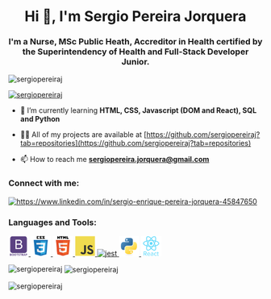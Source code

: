 <h1 align="center">Hi 👋, I'm Sergio Pereira Jorquera</h1>
<h3 align="center">I'm a Nurse, MSc Public Heath, Accreditor in Health certified by the Superintendency of Health and Full-Stack Developer Junior.</h3>

<p align="left"> <img src="https://komarev.com/ghpvc/?username=sergiopereiraj&label=Profile%20views&color=0e75b6&style=flat" alt="sergiopereiraj" /> </p>

<p align="left"> <a href="https://github.com/ryo-ma/github-profile-trophy"><img src="https://github-profile-trophy.vercel.app/?username=sergiopereiraj" alt="sergiopereiraj" /></a> </p>

- 🌱 I’m currently learning **HTML, CSS, Javascript (DOM and React), SQL and Python**

- 👨‍💻 All of my projects are available at [https://github.com/sergiopereiraj?tab=repositories](https://github.com/sergiopereiraj?tab=repositories)

- 📫 How to reach me **sergiopereira.jorquera@gmail.com**

<h3 align="left">Connect with me:</h3>
<p align="left">
<a href="https://www.linkedin.com/in/sergio-enrique-pereira-jorquera-45847650" target="blank"><img align="center" src="https://raw.githubusercontent.com/rahuldkjain/github-profile-readme-generator/master/src/images/icons/Social/linked-in-alt.svg" alt="https://www.linkedin.com/in/sergio-enrique-pereira-jorquera-45847650" height="30" width="40" /></a>
</p>

<h3 align="left">Languages and Tools:</h3>
<p align="left"> <a href="https://getbootstrap.com" target="_blank" rel="noreferrer"> <img src="https://raw.githubusercontent.com/devicons/devicon/master/icons/bootstrap/bootstrap-plain-wordmark.svg" alt="bootstrap" width="40" height="40"/> </a> <a href="https://www.w3schools.com/css/" target="_blank" rel="noreferrer"> <img src="https://raw.githubusercontent.com/devicons/devicon/master/icons/css3/css3-original-wordmark.svg" alt="css3" width="40" height="40"/> </a> <a href="https://www.w3.org/html/" target="_blank" rel="noreferrer"> <img src="https://raw.githubusercontent.com/devicons/devicon/master/icons/html5/html5-original-wordmark.svg" alt="html5" width="40" height="40"/> </a> <a href="https://developer.mozilla.org/en-US/docs/Web/JavaScript" target="_blank" rel="noreferrer"> <img src="https://raw.githubusercontent.com/devicons/devicon/master/icons/javascript/javascript-original.svg" alt="javascript" width="40" height="40"/> </a> <a href="https://jestjs.io" target="_blank" rel="noreferrer"> <img src="https://www.vectorlogo.zone/logos/jestjsio/jestjsio-icon.svg" alt="jest" width="40" height="40"/> </a> <a href="https://www.python.org" target="_blank" rel="noreferrer"> <img src="https://raw.githubusercontent.com/devicons/devicon/master/icons/python/python-original.svg" alt="python" width="40" height="40"/> </a> <a href="https://reactjs.org/" target="_blank" rel="noreferrer"> <img src="https://raw.githubusercontent.com/devicons/devicon/master/icons/react/react-original-wordmark.svg" alt="react" width="40" height="40"/> </a> </p>

<p><img align="left" src="https://github-readme-stats.vercel.app/api/top-langs?username=sergiopereiraj&show_icons=true&locale=en&layout=compact" alt="sergiopereiraj" /></p>

<p>&nbsp;<img align="center" src="https://github-readme-stats.vercel.app/api?username=sergiopereiraj&show_icons=true&locale=en" alt="sergiopereiraj" /></p>

<p><img align="center" src="https://github-readme-streak-stats.herokuapp.com/?user=sergiopereiraj&" alt="sergiopereiraj" /></p>
